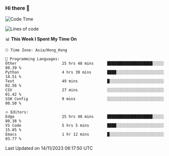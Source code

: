 ### Hi there 👋

<!--
**nicehiro/nicehiro** is a ✨ _special_ ✨ repository because its `README.md` (this file) appears on your GitHub profile.

Here are some ideas to get you started:

- 🔭 I’m currently working on ...
- 🌱 I’m currently learning ...
- 👯 I’m looking to collaborate on ...
- 🤔 I’m looking for help with ...
- 💬 Ask me about ...
- 📫 How to reach me: ...
- 😄 Pronouns: ...
- ⚡ Fun fact: ...
-->

<!--START_SECTION:waka-->
![Code Time](http://img.shields.io/badge/Code%20Time-60%20hrs%2027%20mins-blue)

![Lines of code](https://img.shields.io/badge/From%20Hello%20World%20I%27ve%20Written-2.6%20million%20lines%20of%20code-blue)

📊 **This Week I Spent My Time On** 

```text
🕑︎ Time Zone: Asia/Hong_Kong

💬 Programming Languages: 
Other                    25 hrs 48 mins      ████████████████████░░░░░   80.39 % 
Python                   4 hrs 39 mins       ████░░░░░░░░░░░░░░░░░░░░░   14.51 % 
Text                     49 mins             █░░░░░░░░░░░░░░░░░░░░░░░░   02.56 % 
CSV                      27 mins             ░░░░░░░░░░░░░░░░░░░░░░░░░   01.42 % 
SSH Config               9 mins              ░░░░░░░░░░░░░░░░░░░░░░░░░   00.50 % 

🔥 Editors: 
Edge                     25 hrs 48 mins      ████████████████████░░░░░   80.38 % 
VS Code                  5 hrs 5 mins        ████░░░░░░░░░░░░░░░░░░░░░   15.85 % 
Emacs                    1 hr 12 mins        █░░░░░░░░░░░░░░░░░░░░░░░░   03.77 % 
```


 Last Updated on 14/11/2023 08:17:50 UTC
<!--END_SECTION:waka-->
